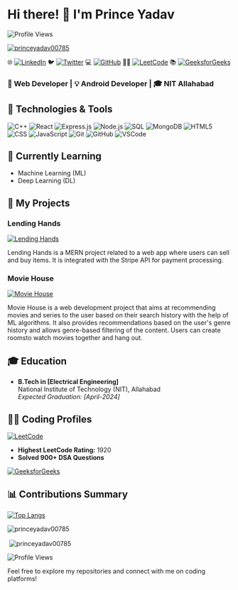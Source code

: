 
# Hi there! 👋 I'm Prince Yadav

![Profile Views](https://komarev.com/ghpvc/?username=princeyadav00785&color=brightgreen)

<p align="left"> <a href="https://github.com/ryo-ma/github-profile-trophy"><img src="https://github-profile-trophy.vercel.app/?username=princeyadav00785" alt="princeyadav00785"/></a> </p>


🌐 [![LinkedIn](https://img.shields.io/badge/LinkedIn-0077B5?style=for-the-badge&logo=linkedin&logoColor=white)](https://www.linkedin.com/in/prince-yadav00785)
🐦 [![Twitter](https://img.shields.io/badge/Twitter-1DA1F2?style=for-the-badge&logo=twitter&logoColor=white)](https://twitter.com/cocuseryadav)
💻 [![GitHub](https://img.shields.io/badge/GitHub-181717?style=for-the-badge&logo=github&logoColor=white)](https://github.com/princeyadav00785)
🧑‍💻 [![LeetCode](https://img.shields.io/badge/LeetCode-1920-brightgreen?style=for-the-badge&logo=leetcode)](https://leetcode.com/princeyadav00785/)
📚 [![GeeksforGeeks](https://img.shields.io/badge/GeeksforGeeks-py8881065817-brightgreen?style=for-the-badge&logo=geeksforgeeks)](https://auth.geeksforgeeks.org/user/py8881065817)

### 🚀 Web Developer | 💡 Android Developer | 🎓 NIT Allahabad

## 🔧 Technologies & Tools

![C++](https://img.shields.io/badge/-C++-00599C?style=for-the-badge&logo=c%2B%2B&logoColor=white)
![React](https://img.shields.io/badge/-React-61DAFB?style=for-the-badge&logo=react&logoColor=white)
![Express.js](https://img.shields.io/badge/-Express.js-000000?style=for-the-badge&logo=express&logoColor=white)
![Node.js](https://img.shields.io/badge/-Node.js-339933?style=for-the-badge&logo=node.js&logoColor=white)
![SQL](https://img.shields.io/badge/-SQL-4479A1?style=for-the-badge&logo=postgresql&logoColor=white)
![MongoDB](https://img.shields.io/badge/-MongoDB-47A248?style=for-the-badge&logo=mongodb&logoColor=white)
![HTML5](https://img.shields.io/badge/-HTML5-E34F26?style=for-the-badge&logo=html5&logoColor=white)
![CSS](https://img.shields.io/badge/-CSS-1572B6?style=for-the-badge&logo=css3&logoColor=white)
![JavaScript](https://img.shields.io/badge/-JavaScript-F7DF1E?style=for-the-badge&logo=javascript&logoColor=black)
![Git](https://img.shields.io/badge/-Git-F05032?style=for-the-badge&logo=git&logoColor=white)
![GitHub](https://img.shields.io/badge/-GitHub-181717?style=for-the-badge&logo=github&logoColor=white)
![VSCode](https://img.shields.io/badge/-VSCode-007ACC?style=for-the-badge&logo=visual-studio-code&logoColor=white)

## 🌱 Currently Learning

- Machine Learning (ML)
- Deep Learning (DL)

## 🚀 My Projects

### Lending Hands

[![Lending Hands](https://img.shields.io/badge/Lending_Hands-MERN_Project-blue?style=for-the-badge)](https://github.com/princeyadav00785/Lending_Hands)

Lending Hands is a MERN project related to a web app where users can sell and buy items. It is integrated with the Stripe API for payment processing.

### Movie House

[![Movie House](https://img.shields.io/badge/Movie_House-Web_Development_Project-orange?style=for-the-badge)](https://github.com/princeyadav00785/Movie_house)

Movie House is a web development project that aims at recommending movies and series to the user based on their search history with the help of ML algorithms. It also provides recommendations based on the user's genre history and allows genre-based filtering of the content. Users can create roomsto watch movies together and hang out.

## 🎓 Education

- **B.Tech in [Electrical Engineering]**  
  National Institute of Technology (NIT), Allahabad  
  *Expected Graduation: [April-2024]*

## 👨‍💻 Coding Profiles

[![LeetCode](https://img.shields.io/badge/LeetCode-1920-brightgreen?style=for-the-badge&logo=leetcode&logoColor=white&color=black)](https://leetcode.com/princeyadav00785/)
  - **Highest LeetCode Rating:** 1920
  - **Solved 900+ DSA Questions**

[![GeeksforGeeks](https://img.shields.io/badge/GeeksforGeeks-py8881065817-brightgreen?style=for-the-badge&logo=geeksforgeeks&logoColor=white&color=black)](https://auth.geeksforgeeks.org/user/py8881065817)


## 📊 Contributions Summary

[![Top Langs](https://github-readme-stats.vercel.app/api/top-langs/?username=princeyadav00785&layout=compact&hide_border=true)](https://github.com/princeyadav00785)
<p><img align="center" src="https://github-readme-streak-stats.herokuapp.com/?user=princeyadav00785&" alt="princeyadav00785" /></p>
<p>&nbsp;<img align="center" src="https://github-readme-stats.vercel.app/api?username=princeyadav00785&show_icons=true&locale=en" alt="princeyadav00785" /></p>


![Profile Views](https://komarev.com/ghpvc/?username=princeyadav00785)

Feel free to explore my repositories and connect with me on coding platforms!
